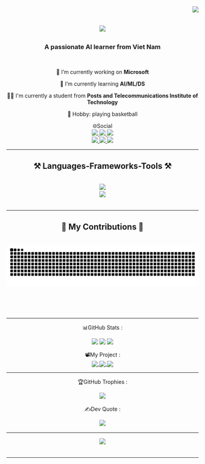 <img align="right" src="https://visitor-badge.laobi.icu/badge?page_id=salesp07.salesp07" />

<h1 align="center">
    <img src="https://readme-typing-svg.herokuapp.com/?font=Righteous&size=35&center=true&vCenter=true&width=500&height=70&duration=4000&lines=Hi+There!+👋;+I'm+Hieu+Vu!;" />
</h1>

<h3 align="center">A passionate AI learner from Viet Nam</h3>

<br/>

<div align="center">
 
 🔭 I’m currently working on **Microsoft**
 
 🌱 I’m currently learning **AI/ML/DS**

 👨‍🎓 I'm currently a student from **Posts and Telecommunications Institute of Technology**

 🏀 Hobby: playing basketball


 </div>
 
<div align="center"> 🌐Social <br/>
  <a href="mailto:vhieu4344@gmail.com">
    <img src="https://img.shields.io/badge/Gmail-333333?style=for-the-badge&logo=gmail&logoColor=red" />
  </a>
  <a href="https://www.linkedin.com/in/hi%E1%BA%BFu-v%C5%A9-%C4%91%C3%ACnh-45739b284/" target="_blank">
    <img src="https://img.shields.io/badge/LinkedIn-0077B5?style=for-the-badge&logo=linkedin&logoColor=white" target="_blank" />
  </a>
  <a href="https://www.facebook.com/profile.php?id=100021483982083" target="_blank">
     <img src="https://img.shields.io/badge/Messenger-00B2FF?style=for-the-badge&logo=messenger&logoColor=white" target="_blank" /> <!-- sqlite, safari, google-chrome are other good icon options -->
    <br/>
      <a href="https://www.facebook.com/profile.php?id=100021483982083" target="_blank">
    <img src="https://img.shields.io/badge/Facebook-1877F2?style=for-the-badge&logo=facebook&logoColor=white" target="_blank" />
  </a>
      <a href="https://www.instagram.com/_vdh437_/" target="_blank">
    <img src="https://img.shields.io/badge/Instagram-E4405F?style=for-the-badge&logo=instagram&logoColor=white" target="_blank" />
  </a>
      <a href="https://github.com/Hieuvu4438" target="_blank">
    <img src="https://img.shields.io/badge/GitHub-100000?style=for-the-badge&logo=github&logoColor=white" target="_blank" />
  </a>
  </a>
</div>

 <hr/>
 
<h2 align="center">⚒️ Languages-Frameworks-Tools ⚒️</h2>
<br/>
<div align="center">
    <img src="https://skillicons.dev/icons?i=cpp,c,dart,python,java,mysql,r,kotlin" /> <br/>
    <img src="https://skillicons.dev/icons?i=github,discord,instagram,linkedin,notion,vscode,flutter" /><br>
</div>

<br/>
<hr/>

<div align="center">
  <h2>🐍 My Contributions 🐍</h2>
  <br>
  <img alt="snake eating my contributions" src="https://raw.githubusercontent.com/Hieuvu4438/Hieuvu4438/output/github-contribution-grid-snake.svg" />
  
  
  <br/><br/><br/>
</div>

<hr/>

</div>

<div align="center"> 
📊GitHub Stats :
<div>
    
![](https://github-readme-stats.vercel.app/api?username=Hieuvu4438&theme=radical&hide_border=false&include_all_commits=false&count_private=false)
![](https://github-readme-streak-stats.herokuapp.com/?user=Hieuvu4438&theme=radical&hide_border=false)
![](https://github-readme-stats.vercel.app/api/top-langs/?username=Hieuvu4438&theme=radical&hide_border=false&include_all_commits=false&count_private=false&layout=compact)

<div align = "center"> 
📽My Project :
<div>
    
<a href="https://github.com/Hieuvu4438/Code-C">
  <!-- Change the `github-readme-stats.anuraghazra1.vercel.app` to `github-readme-stats.vercel.app`  -->
  <img align="center" src="https://github-readme-stats.anuraghazra1.vercel.app/api/pin/?username=Hieuvu4438&repo=Code-C&theme=radical" />
</a>

<a href="https://github.com/Hieuvu4438/CODE-PTIT-CPP">
  <!-- Change the `github-readme-stats.anuraghazra1.vercel.app` to `github-readme-stats.vercel.app`  -->
  <img align="center" src="https://github-readme-stats.anuraghazra1.vercel.app/api/pin/?username=Hieuvu4438&repo=CODE-PTIT-CPP&theme=radical" />
</a>

<a href="https://github.com/Hieuvu4438/Hieuvu4438">
  <!-- Change the `github-readme-stats.anuraghazra1.vercel.app` to `github-readme-stats.vercel.app`  -->
  <img align="center" src="https://github-readme-stats.anuraghazra1.vercel.app/api/pin/?username=Hieuvu4438&repo=Hieuvu4438&theme=radical" />
</a>
<hr/>

<div align = "center"> 
🏆GitHub Trophies :
    
![](https://github-trophies.vercel.app/?username=Hieuvu4438&theme=radical&no-frame=false&no-bg=false&margin-w=4)
<div>
    
<div align = "center"> 
✍️Dev Quote :
    
![](https://quotes-github-readme.vercel.app/api?type=horizontal&theme=tokyonight)

---
[![](https://visitcount.itsvg.in/api?id=Hieuvu4438&icon=0&color=0)](https://visitcount.itsvg.in)
<br/><br/>

<hr/>

<br/>
